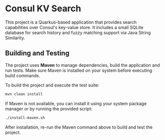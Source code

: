 # Consul KV Search

This project is a Quarkus-based application that provides search capabilities over Consul's key-value store. It includes a small SQLite database for search history and fuzzy matching support via Java String Similarity.

## Building and Testing

The project uses **Maven** to manage dependencies, build the application and run tests. Make sure Maven is installed on your system before executing build commands.

To build the project and execute the test suite:

```bash
mvn clean install
```

If Maven is not available, you can install it using your system package manager or by running the provided script:

```bash
./install-maven.sh
```

After installation, re-run the Maven command above to build and test the project.

